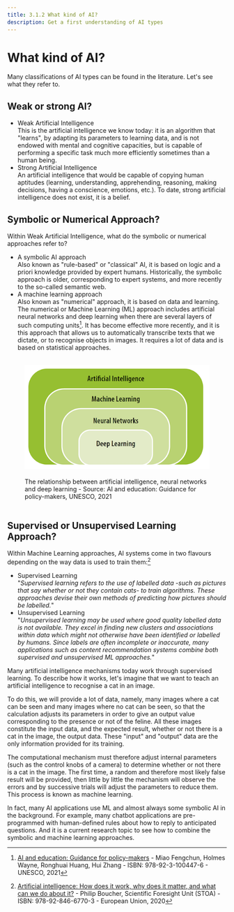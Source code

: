 ```yaml
---
title: 3.1.2 What kind of AI?
description: Get a first understanding of AI types
---
```


# What kind of AI?  
Many classifications of AI types can be found in the literature. Let's see what they refer to.

## Weak or strong AI?
- Weak Artificial Intelligence  
  This is the artificial intelligence we know today: it is an algorithm that "learns", by adapting its parameters to learning data, and is not endowed with mental and cognitive capacities, but is capable of performing a specific task much more efficiently sometimes than a human being.
- Strong Artificial Intelligence  
  An artificial intelligence that would be capable of copying human aptitudes (learning, understanding, apprehending, reasoning, making decisions, having a conscience, emotions, etc.). To date, strong artificial intelligence does not exist, it is a belief.

## Symbolic or Numerical Approach?

Within Weak Artificial Intelligence, what do the symbolic or numerical approaches refer to?

- A symbolic AI approach  
  Also known as "rule-based" or "classical" AI, it is based on logic and a priori knowledge provided by expert humans.
  Historically, the symbolic approach is older, corresponding to expert systems, and more recently to the so-called semantic web.
- A machine learning approach  
  Also known as "numerical" approach, it is based on data and learning.
  The numerical or Machine Learning (ML) approach includes artificial neural networks and deep learning when there are several layers of such computing units[^1]. It has become effective more recently, and it is this approach that allows us to automatically transcribe texts that we dictate, or to recognise objects in images. It requires a lot of data and is based on statistical approaches.

<figure> 
  <img src="Images/Machine-Learning-NN-Deep-Learning.png" alt= "Relationship between AI types"> 
  <figcaption>The relationship between artificial intelligence, neural networks and deep learning - Source: AI and education: Guidance for policy-makers, UNESCO, 2021</figcaption> 
</figure>

## Supervised or Unsupervised Learning Approach?

Within Machine Learning approaches, AI systems come in two flavours depending on the way data is used to train them:[^2]

- Supervised Learning  
  "*Supervised learning refers to the use of labelled data -such as pictures that say whether or not they contain cats- to train algorithms. These approaches devise their own methods of predicting how pictures should be labelled.*"
- Unsupervised Learning  
  "*Unsupervised learning may be used where good quality labelled data is not available. They excel in finding new clusters and associations within data which might not otherwise have been identified or labelled by humans. Since labels are often incomplete or inaccurate, many applications such as content recommendation systems combine both supervised and unsupervised ML approaches.*"

Many artificial intelligence mechanisms today work through supervised learning. To describe how it works, let's imagine that we want to teach an artificial intelligence to recognise a cat in an image.

To do this, we will provide a lot of data, namely, many images where a cat can be seen and many images where no cat can be seen, so that the calculation adjusts its parameters in order to give an output value corresponding to the presence or not of the feline. All these images constitute the input data, and the expected result, whether or not there is a cat in the image, the output data. These "input" and "output" data are the only information provided for its training.

The computational mechanism must therefore adjust internal parameters (such as the control knobs of a camera) to determine whether or not there is a cat in the image. The first time, a random and therefore most likely false result will be provided, then little by little the mechanism will observe the errors and by successive trials will adjust the parameters to reduce them. This process is known as machine learning.

In fact, many AI applications use ML and almost always some symbolic AI in the background. For example, many chatbot applications are pre-programmed with human-defined rules about how to reply to anticipated questions. And it is a current research topic to see how to combine the symbolic and machine learning approaches.

[^1]:[AI and education: Guidance for policy-makers](https://unesdoc.unesco.org/ark:/48223/pf0000376709) - Miao Fengchun, Holmes Wayne, Ronghuai Huang, Hui Zhang - ISBN: 978-92-3-100447-6 - UNESCO, 2021

[^2]:[Artificial intelligence: How does it work, why does it matter, and what can we do about it?](https://www.europarl.europa.eu/thinktank/en/document/EPRS_STU(2020)641547) - Philip Boucher, Scientific Foresight Unit (STOA) - ISBN: 978-92-846-6770-3 - European Union, 2020
